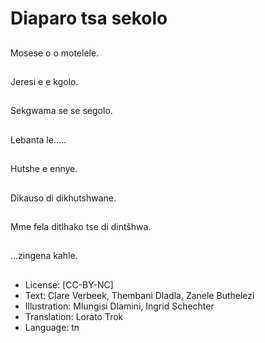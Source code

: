 # Diaparo tsa sekolo

##
Mosese o o motelele.

##
Jeresi e e kgolo.

##
Sekgwama se se
segolo.

##
Lebanta le…..

##
Hutshe e ennye.

##
Dikauso di
dikhutshwane.

##
Mme fela ditlhako tse di
dintšhwa.

##
…zingena kahle.

##
* License: [CC-BY-NC]
* Text: Clare Verbeek, Thembani Dladla, Zanele Buthelezi
* Illustration: Mlungisi Dlamini, Ingrid Schechter
* Translation: Lorato Trok
* Language: tn
